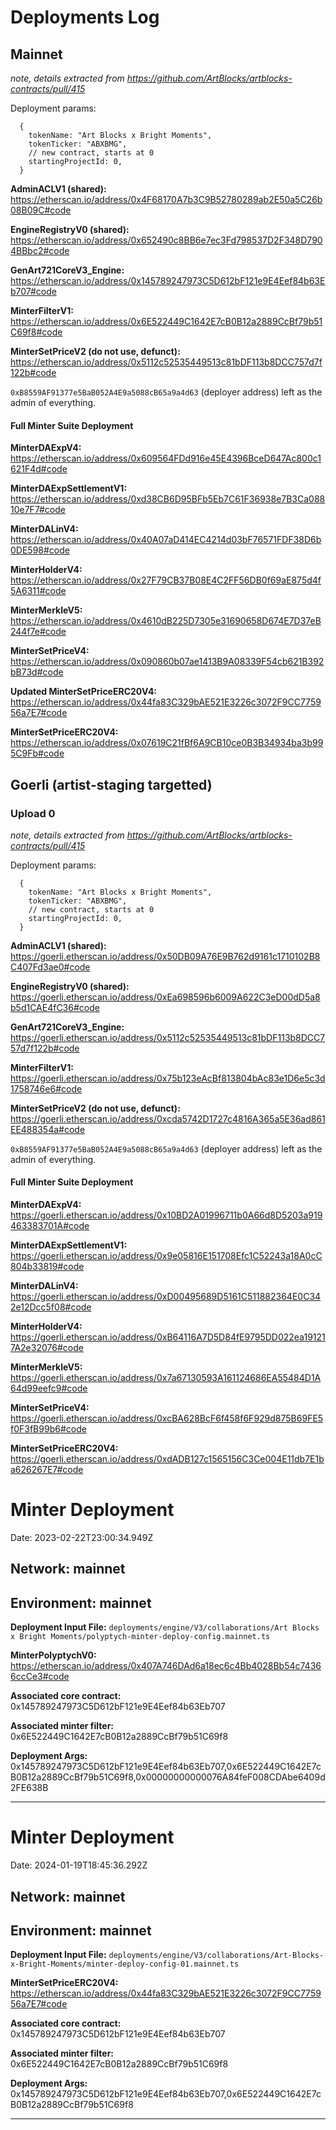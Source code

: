 # Deployments Log

## Mainnet

_note, details extracted from https://github.com/ArtBlocks/artblocks-contracts/pull/415_

Deployment params:

```
  {
    tokenName: "Art Blocks x Bright Moments",
    tokenTicker: "ABXBMG",
    // new contract, starts at 0
    startingProjectId: 0,
  }
```

**AdminACLV1 (shared):** https://etherscan.io/address/0x4F68170A7b3C9B52780289ab2E50a5C26b08B09C#code

**EngineRegistryV0 (shared):** https://etherscan.io/address/0x652490c8BB6e7ec3Fd798537D2F348D7904BBbc2#code

**GenArt721CoreV3_Engine:** https://etherscan.io/address/0x145789247973C5D612bF121e9E4Eef84b63Eb707#code

**MinterFilterV1:** https://etherscan.io/address/0x6E522449C1642E7cB0B12a2889CcBf79b51C69f8#code

**MinterSetPriceV2 (do not use, defunct):** https://etherscan.io/address/0x5112c52535449513c81bDF113b8DCC757d7f122b#code

`0xB8559AF91377e5BaB052A4E9a5088cB65a9a4d63` (deployer address) left as the admin of everything.

#### Full Minter Suite Deployment

**MinterDAExpV4:**
https://etherscan.io/address/0x609564FDd916e45E4396BceD647Ac800c1621F4d#code

**MinterDAExpSettlementV1:**
https://etherscan.io/address/0xd38CB6D95BFb5Eb7C61F36938e7B3Ca08810e7F7#code

**MinterDALinV4:**
https://etherscan.io/address/0x40A07aD414EC4214d03bF76571FDF38D6b0DE598#code

**MinterHolderV4:**
https://etherscan.io/address/0x27F79CB37B08E4C2FF56DB0f69aE875d4f5A6311#code

**MinterMerkleV5:**
https://etherscan.io/address/0x4610dB225D7305e31690658D674E7D37eB244f7e#code

**MinterSetPriceV4:**
https://etherscan.io/address/0x090860b07ae1413B9A08339F54cb621B392bB73d#code

**Updated MinterSetPriceERC20V4:** https://etherscan.io/address/0x44fa83C329bAE521E3226c3072F9CC775956a7E7#code

**MinterSetPriceERC20V4:**
https://etherscan.io/address/0x07619C21fBf6A9CB10ce0B3B34934ba3b995C9Fb#code

## Goerli (artist-staging targetted)

### Upload 0

_note, details extracted from https://github.com/ArtBlocks/artblocks-contracts/pull/415_

Deployment params:

```
  {
    tokenName: "Art Blocks x Bright Moments",
    tokenTicker: "ABXBMG",
    // new contract, starts at 0
    startingProjectId: 0,
  }
```

**AdminACLV1 (shared):** https://goerli.etherscan.io/address/0x50DB09A76E9B762d9161c1710102B8C407Fd3ae0#code

**EngineRegistryV0 (shared):** https://goerli.etherscan.io/address/0xEa698596b6009A622C3eD00dD5a8b5d1CAE4fC36#code

**GenArt721CoreV3_Engine:** https://goerli.etherscan.io/address/0x5112c52535449513c81bDF113b8DCC757d7f122b#code

**MinterFilterV1:** https://goerli.etherscan.io/address/0x75b123eAcBf813804bAc83e1D6e5c3d1758746e6#code

**MinterSetPriceV2 (do not use, defunct):** https://goerli.etherscan.io/address/0xcda5742D1727c4816A365a5E36ad861EE488354a#code

`0xB8559AF91377e5BaB052A4E9a5088cB65a9a4d63` (deployer address) left as the admin of everything.

#### Full Minter Suite Deployment

**MinterDAExpV4:**
https://goerli.etherscan.io/address/0x10BD2A01996711b0A66d8D5203a919463383701A#code

**MinterDAExpSettlementV1:**
https://goerli.etherscan.io/address/0x9e05816E151708Efc1C52243a18A0cC804b33819#code

**MinterDALinV4:**
https://goerli.etherscan.io/address/0xD00495689D5161C511882364E0C342e12Dcc5f08#code

**MinterHolderV4:**
https://goerli.etherscan.io/address/0xB64116A7D5D84fE9795DD022ea191217A2e32076#code

**MinterMerkleV5:**
https://goerli.etherscan.io/address/0x7a67130593A161124686EA55484D1A64d99eefc9#code

**MinterSetPriceV4:**
https://goerli.etherscan.io/address/0xcBA628BcF6f458f6F929d875B69FE5f0F3fB99b6#code

**MinterSetPriceERC20V4:**
https://goerli.etherscan.io/address/0xdADB127c1565156C3Ce004E11db7E1ba626267E7#code

# Minter Deployment

Date: 2023-02-22T23:00:34.949Z

## **Network:** mainnet

## **Environment:** mainnet

**Deployment Input File:** `deployments/engine/V3/collaborations/Art Blocks x Bright Moments/polyptych-minter-deploy-config.mainnet.ts`

**MinterPolyptychV0:** https://etherscan.io/address/0x407A746DAd6a18ec6c4Bb4028Bb54c74366ccCe3#code

**Associated core contract:** 0x145789247973C5D612bF121e9E4Eef84b63Eb707

**Associated minter filter:** 0x6E522449C1642E7cB0B12a2889CcBf79b51C69f8

**Deployment Args:** 0x145789247973C5D612bF121e9E4Eef84b63Eb707,0x6E522449C1642E7cB0B12a2889CcBf79b51C69f8,0x00000000000076A84feF008CDAbe6409d2FE638B

---

# Minter Deployment

Date: 2024-01-19T18:45:36.292Z

## **Network:** mainnet

## **Environment:** mainnet

**Deployment Input File:** `deployments/engine/V3/collaborations/Art-Blocks-x-Bright-Moments/minter-deploy-config-01.mainnet.ts`

**MinterSetPriceERC20V4:** https://etherscan.io/address/0x44fa83C329bAE521E3226c3072F9CC775956a7E7#code

**Associated core contract:** 0x145789247973C5D612bF121e9E4Eef84b63Eb707

**Associated minter filter:** 0x6E522449C1642E7cB0B12a2889CcBf79b51C69f8

**Deployment Args:** 0x145789247973C5D612bF121e9E4Eef84b63Eb707,0x6E522449C1642E7cB0B12a2889CcBf79b51C69f8

---
